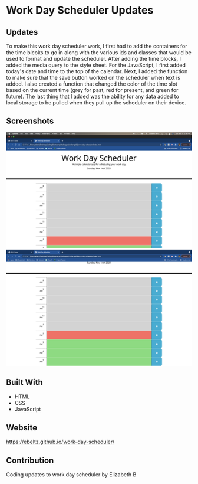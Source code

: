 # Work Day Scheduler Updates

## Updates
To make this work day scheduler work, I first had to add the containers for the time blcoks to go in along with the various ids and classes that would be used to format and update the scheduler. After adding the time blocks, I added the media query to the style sheet. For the JavaScript, I first added today's date and time to the top of the calendar. Next, I added the function to make sure that the save button worked on the scheduler when text is added. I also created a function that changed the color of the time slot based on the current time (grey for past, red for present, and green for future). The last thing that I added was the ability for any data added to local storage to be pulled when they pull up the scheduler on their device. 

## Screenshots
![Screenshot #1](https://github.com/ebeltz/work-day-scheduler/blob/main/assets/images/screenshot2.png)
![Screenshot #2](https://github.com/ebeltz/work-day-scheduler/blob/main/assets/images/screenshot1.png)

## Built With
* HTML
* CSS
* JavaScript

## Website
https://ebeltz.github.io/work-day-scheduler/

## Contribution
Coding updates to work day scheduler by Elizabeth B
